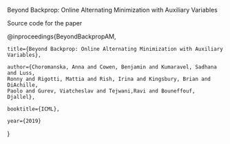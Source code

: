 Beyond Backprop: Online Alternating Minimization with Auxiliary Variables

Source code for the paper

@inproceedings{BeyondBackpropAM,

    title={Beyond Backprop: Online Alternating Minimization with Auxiliary Variables},
    
    author={Choromanska, Anna and Cowen, Benjamin and Kumaravel, Sadhana and Luss, 
    Ronny and Rigotti, Mattia and Rish, Irina and Kingsbury, Brian and DiAchille, 
    Paolo and Gurev, Viatcheslav and Tejwani,Ravi and Bouneffouf, Djallel},
    
    booktitle={ICML},
    
    year={2019}
    
}


